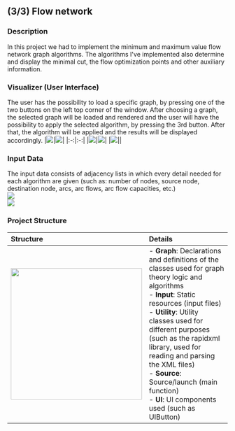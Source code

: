 ## (3/3) Flow network

### Description
In this project we had to implement the minimum and maximum value flow network graph algorithms. The algorithms I've implemented also determine and display the minimal cut, the flow optimization points and other auxiliary information.

### Visualizer (User Interface)
The user has the possibility to load a specific graph, by pressing one of the two buttons on the left top corner of the window. After choosing a graph, the selected graph will be loaded and rendered and the user will have the possibility to apply the selected algorithm, by pressing the 3rd button. After that, the algorithm will be applied and the results will be displayed accordingly.
|![](../showcase/L3_view_0.png)|![](../showcase/L3_view_1.png)|
|:-:|:-:|
|![](../showcase/L3_view_2.png)|![](../showcase/L3_view_3.png)|
|![](../showcase/L3_view_4.png)||

### Input Data
The input data consists of adjacency lists in which every detail needed for each algorithm are given (such as: number of nodes, source node, destination node, arcs, arc flows, arc flow capacities, etc.)
<br>![](../showcase/L3_view_in_1.png)
<br>![](../showcase/L3_view_in_0.png)

### Project Structure
|Structure|Details|
|:-|:-|
|<img src="../showcase/L3_structure.png" alt="" width="300px">|- **Graph**: Declarations and definitions of the classes used for graph theory logic and algorithms<br>- **Input**: Static resources (input files)<br>- **Utility**: Utility classes used for different purposes (such as the rapidxml library, used for reading and parsing the XML files)<br>- **Source**: Source/launch (main function)<br>- **UI**: UI components used (such as UIButton)|
